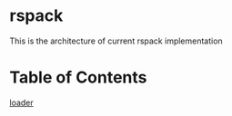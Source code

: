# rspack
This is the architecture of current rspack implementation

# Table of Contents
[loader](./loader.md)